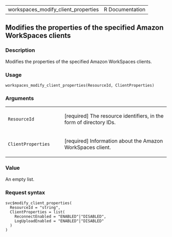 <table style="width: 100%;">
<tbody>
<tr class="odd">
<td>workspaces_modify_client_properties</td>
<td style="text-align: right;">R Documentation</td>
</tr>
</tbody>
</table>

## Modifies the properties of the specified Amazon WorkSpaces clients

### Description

Modifies the properties of the specified Amazon WorkSpaces clients.

### Usage

    workspaces_modify_client_properties(ResourceId, ClientProperties)

### Arguments

<table>
<colgroup>
<col style="width: 35%" />
<col style="width: 65%" />
</colgroup>
<tbody>
<tr class="odd">
<td><code
id="workspaces_modify_client_properties_:_ResourceId">ResourceId</code></td>
<td><p>[required] The resource identifiers, in the form of directory
IDs.</p></td>
</tr>
<tr class="even">
<td><code
id="workspaces_modify_client_properties_:_ClientProperties">ClientProperties</code></td>
<td><p>[required] Information about the Amazon WorkSpaces
client.</p></td>
</tr>
</tbody>
</table>

### Value

An empty list.

### Request syntax

    svc$modify_client_properties(
      ResourceId = "string",
      ClientProperties = list(
        ReconnectEnabled = "ENABLED"|"DISABLED",
        LogUploadEnabled = "ENABLED"|"DISABLED"
      )
    )

